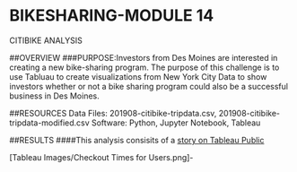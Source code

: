# BIKESHARING-MODULE 14
CITIBIKE ANALYSIS

##OVERVIEW
###PURPOSE:Investors from Des Moines are interested in creating a new bike-sharing program.  The purpose of this challenge is to use Tabluau to create visualizations from New York City Data to show investors whether or not a bike sharing program could also be a successful business in Des Moines.

##RESOURCES
Data Files: 201908-citibike-tripdata.csv, 201908-citibike-tripdata-modified.csv
Software: Python, Jupyter Notebook, Tableau

##RESULTS
####This analysis consisits of a [story on Tableau Public](https://public.tableau.com/authoring/NYCCitibikeChallenge_16489552189930/Story1#1)

[Tableau Images/Checkout Times for Users.png]-
